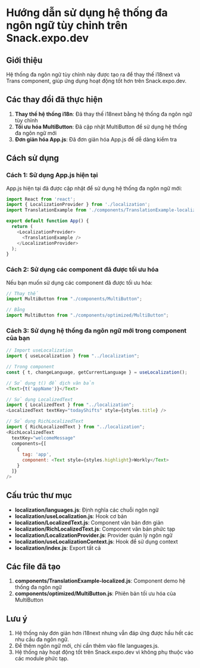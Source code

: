 # Hướng dẫn sử dụng hệ thống đa ngôn ngữ tùy chỉnh trên Snack.expo.dev

## Giới thiệu

Hệ thống đa ngôn ngữ tùy chỉnh này được tạo ra để thay thế i18next và Trans component, giúp ứng dụng hoạt động tốt hơn trên Snack.expo.dev.

## Các thay đổi đã thực hiện

1. **Thay thế hệ thống i18n**: Đã thay thế i18next bằng hệ thống đa ngôn ngữ tùy chỉnh
2. **Tối ưu hóa MultiButton**: Đã cập nhật MultiButton để sử dụng hệ thống đa ngôn ngữ mới
3. **Đơn giản hóa App.js**: Đã đơn giản hóa App.js để dễ dàng kiểm tra

## Cách sử dụng

### Cách 1: Sử dụng App.js hiện tại

App.js hiện tại đã được cập nhật để sử dụng hệ thống đa ngôn ngữ mới:

```javascript
import React from 'react';
import { LocalizationProvider } from './localization';
import TranslationExample from './components/TranslationExample-localized';

export default function App() {
  return (
    <LocalizationProvider>
      <TranslationExample />
    </LocalizationProvider>
  );
}
```

### Cách 2: Sử dụng các component đã được tối ưu hóa

Nếu bạn muốn sử dụng các component đã được tối ưu hóa:

```javascript
// Thay thế
import MultiButton from "./components/MultiButton";

// Bằng
import MultiButton from "./components/optimized/MultiButton";
```

### Cách 3: Sử dụng hệ thống đa ngôn ngữ mới trong component của bạn

```javascript
// Import useLocalization
import { useLocalization } from "../localization";

// Trong component
const { t, changeLanguage, getCurrentLanguage } = useLocalization();

// Sử dụng t() để dịch văn bản
<Text>{t('appName')}</Text>

// Sử dụng LocalizedText
import { LocalizedText } from "../localization";
<LocalizedText textKey="todayShifts" style={styles.title} />

// Sử dụng RichLocalizedText
import { RichLocalizedText } from "../localization";
<RichLocalizedText 
  textKey="welcomeMessage"
  components={[
    { 
      tag: 'app', 
      component: <Text style={styles.highlight}>Workly</Text> 
    }
  ]}
/>
```

## Cấu trúc thư mục

- **localization/languages.js**: Định nghĩa các chuỗi ngôn ngữ
- **localization/useLocalization.js**: Hook cơ bản
- **localization/LocalizedText.js**: Component văn bản đơn giản
- **localization/RichLocalizedText.js**: Component văn bản phức tạp
- **localization/LocalizationProvider.js**: Provider quản lý ngôn ngữ
- **localization/useLocalizationContext.js**: Hook để sử dụng context
- **localization/index.js**: Export tất cả

## Các file đã tạo

1. **components/TranslationExample-localized.js**: Component demo hệ thống đa ngôn ngữ
2. **components/optimized/MultiButton.js**: Phiên bản tối ưu hóa của MultiButton

## Lưu ý

1. Hệ thống này đơn giản hơn i18next nhưng vẫn đáp ứng được hầu hết các nhu cầu đa ngôn ngữ.
2. Để thêm ngôn ngữ mới, chỉ cần thêm vào file languages.js.
3. Hệ thống này hoạt động tốt trên Snack.expo.dev vì không phụ thuộc vào các module phức tạp.
